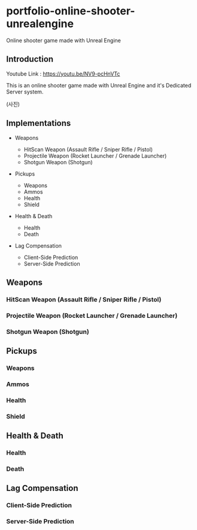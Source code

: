 # portfolio-online-shooter-unrealengine
Online shooter game made with Unreal Engine


## Introduction
Youtube Link : https://youtu.be/NV9-pcHnVTc


This is an online shooter game made with Unreal Engine and it's Dedicated Server system.


(사진)


## Implementations
- Weapons


  - HitScan Weapon (Assault Rifle / Sniper Rifle / Pistol)
  - Projectile Weapon (Rocket Launcher / Grenade Launcher)
  - Shotgun Weapon (Shotgun)


- Pickups
  - Weapons
  - Ammos
  - Health
  - Shield


- Health & Death
  - Health
  - Death


- Lag Compensation
  - Client-Side Prediction
  - Server-Side Prediction


## Weapons


### HitScan Weapon (Assault Rifle / Sniper Rifle / Pistol)


### Projectile Weapon (Rocket Launcher / Grenade Launcher)


### Shotgun Weapon (Shotgun)


## Pickups


### Weapons


### Ammos


### Health


### Shield


## Health & Death


### Health


### Death

## Lag Compensation


### Client-Side Prediction


### Server-Side Prediction
